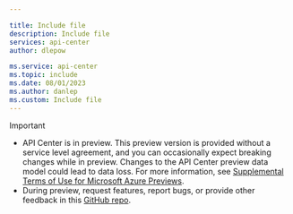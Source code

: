 ```yaml
---

title: Include file
description: Include file
services: api-center
author: dlepow

ms.service: api-center
ms.topic: include
ms.date: 08/01/2023
ms.author: danlep
ms.custom: Include file
---
```


> [!IMPORTANT]
> * API Center is in preview. This preview version is provided without a service level agreement, and you can occasionally expect breaking changes while in preview. Changes to the API Center preview data model could lead to data loss. For more information, see [Supplemental Terms of Use for Microsoft Azure Previews](https://azure.microsoft.com/support/legal/preview-supplemental-terms/).
> * During preview, request features, report bugs, or provide other feedback in this [GitHub repo](https://aka.ms/apicenter/preview/feedback).
